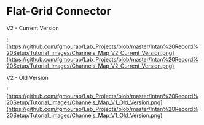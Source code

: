 # Flat-Grid Connector <br />

V2 - Current Version<br />

![https://github.com/fgmourao/Lab_Projects/blob/master/Intan%20Record%20Setup/Tutorial_images/Channels_Map_V2_Current_Version.png](https://github.com/fgmourao/Lab_Projects/blob/master/Intan%20Record%20Setup/Tutorial_images/Channels_Map_V2_Current_Version.png)<br />


V2 - Old Version<br />

![https://github.com/fgmourao/Lab_Projects/blob/master/Intan%20Record%20Setup/Tutorial_images/Channels_Map_V1_Old_Version.png](https://github.com/fgmourao/Lab_Projects/blob/master/Intan%20Record%20Setup/Tutorial_images/Channels_Map_V1_Old_Version.png)<br />